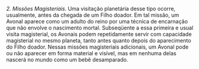 ﻿<I>2. Missões Magisteriais</I>. Uma visitação planetária desse tipo ocorre, usualmente, antes da chegada de um Filho doador. Em tal missão, um Avonal aparece como um adulto do reino por uma técnica de encarnação que não envolve o nascimento mortal. Subseqüente a essa primeira e usual visita magisterial, os Avonais podem repetidamente servir com capacidade magisterial no mesmo planeta, tanto antes quanto depois do aparecimento do Filho doador. Nessas missões magisteriais adicionais, um Avonal pode ou não aparecer em forma material e visível, mas em nenhuma delas nascerá no mundo como um bebê desamparado.